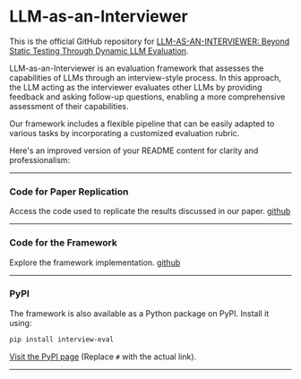 # LLM-as-an-Interviewer
This is the official GitHub repository for [LLM-AS-AN-INTERVIEWER: Beyond Static Testing Through Dynamic LLM Evaluation](https://arxiv.org/abs/2412.10424).

LLM-as-an-Interviewer is an evaluation framework that assesses the capabilities of LLMs through an interview-style process. In this approach, the LLM acting as the interviewer evaluates other LLMs by providing feedback and asking follow-up questions, enabling a more comprehensive assessment of their capabilities.

Our framework includes a flexible pipeline that can be easily adapted to various tasks by incorporating a customized evaluation rubric.

Here's an improved version of your README content for clarity and professionalism:

---

### Code for Paper Replication
Access the code used to replicate the results discussed in our paper. [github](https://github.com/interview-eval/interview-eval-paper)

---

### Code for the Framework
Explore the framework implementation. [github](https://github.com/interview-eval/interview-eval) 

---

### PyPI
The framework is also available as a Python package on PyPI. Install it using:  
```bash
pip install interview-eval
```
[Visit the PyPI page](https://pypi.org/project/interview-eval/) (Replace `#` with the actual link).

---
